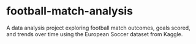 # football-match-analysis
A data analysis project exploring football match outcomes, goals scored, and trends over time using the European Soccer dataset from Kaggle. 
